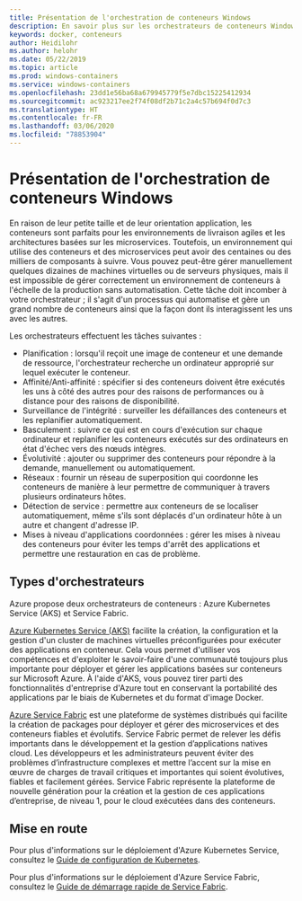 ```yaml
---
title: Présentation de l'orchestration de conteneurs Windows
description: En savoir plus sur les orchestrateurs de conteneurs Windows
keywords: docker, conteneurs
author: Heidilohr
ms.author: helohr
ms.date: 05/22/2019
ms.topic: article
ms.prod: windows-containers
ms.service: windows-containers
ms.openlocfilehash: 23dd1e56ba68a679945779f5e7dbc15225412934
ms.sourcegitcommit: ac923217ee2f74f08df2b71c2a4c57b694f0d7c3
ms.translationtype: HT
ms.contentlocale: fr-FR
ms.lasthandoff: 03/06/2020
ms.locfileid: "78853904"
---
```

# <a name="windows-container-orchestration-overview"></a>Présentation de l'orchestration de conteneurs Windows

En raison de leur petite taille et de leur orientation application, les conteneurs sont parfaits pour les environnements de livraison agiles et les architectures basées sur les microservices. Toutefois, un environnement qui utilise des conteneurs et des microservices peut avoir des centaines ou des milliers de composants à suivre. Vous pouvez peut-être gérer manuellement quelques dizaines de machines virtuelles ou de serveurs physiques, mais il est impossible de gérer correctement un environnement de conteneurs à l'échelle de la production sans automatisation. Cette tâche doit incomber à votre orchestrateur ; il s'agit d'un processus qui automatise et gère un grand nombre de conteneurs ainsi que la façon dont ils interagissent les uns avec les autres.

Les orchestrateurs effectuent les tâches suivantes :

- Planification : lorsqu'il reçoit une image de conteneur et une demande de ressource, l'orchestrateur recherche un ordinateur approprié sur lequel exécuter le conteneur.
- Affinité/Anti-affinité : spécifier si des conteneurs doivent être exécutés les uns à côté des autres pour des raisons de performances ou à distance pour des raisons de disponibilité.
- Surveillance de l'intégrité : surveiller les défaillances des conteneurs et les replanifier automatiquement.
- Basculement : suivre ce qui est en cours d'exécution sur chaque ordinateur et replanifier les conteneurs exécutés sur des ordinateurs en état d'échec vers des nœuds intègres.
- Évolutivité : ajouter ou supprimer des conteneurs pour répondre à la demande, manuellement ou automatiquement.
- Réseaux : fournir un réseau de superposition qui coordonne les conteneurs de manière à leur permettre de communiquer à travers plusieurs ordinateurs hôtes.
- Détection de service : permettre aux conteneurs de se localiser automatiquement, même s'ils sont déplacés d'un ordinateur hôte à un autre et changent d'adresse IP.
- Mises à niveau d'applications coordonnées : gérer les mises à niveau des conteneurs pour éviter les temps d'arrêt des applications et permettre une restauration en cas de problème.

## <a name="orchestrator-types"></a>Types d'orchestrateurs

Azure propose deux orchestrateurs de conteneurs : Azure Kubernetes Service (AKS) et Service Fabric.

[Azure Kubernetes Service (AKS)](/azure/aks/) facilite la création, la configuration et la gestion d'un cluster de machines virtuelles préconfigurées pour exécuter des applications en conteneur. Cela vous permet d'utiliser vos compétences et d'exploiter le savoir-faire d'une communauté toujours plus importante pour déployer et gérer les applications basées sur conteneurs sur Microsoft Azure. À l'aide d'AKS, vous pouvez tirer parti des fonctionnalités d'entreprise d'Azure tout en conservant la portabilité des applications par le biais de Kubernetes et du format d'image Docker.

[Azure Service Fabric](/azure/service-fabric/) est une plateforme de systèmes distribués qui facilite la création de packages pour déployer et gérer des microservices et des conteneurs fiables et évolutifs. Service Fabric permet de relever les défis importants dans le développement et la gestion d’applications natives cloud. Les développeurs et les administrateurs peuvent éviter des problèmes d’infrastructure complexes et mettre l’accent sur la mise en œuvre de charges de travail critiques et importantes qui soient évolutives, fiables et facilement gérées. Service Fabric représente la plateforme de nouvelle génération pour la création et la gestion de ces applications d’entreprise, de niveau 1, pour le cloud exécutées dans des conteneurs.

## <a name="getting-started"></a>Mise en route

Pour plus d'informations sur le déploiement d'Azure Kubernetes Service, consultez le [Guide de configuration de Kubernetes](../kubernetes/getting-started-kubernetes-windows.md).

Pour plus d'informations sur le déploiement d'Azure Service Fabric, consultez le [Guide de démarrage rapide de Service Fabric](/azure/service-fabric/service-fabric-quickstart-containers.md).
